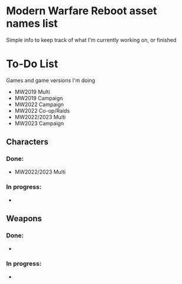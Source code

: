 # Modern Warfare Reboot asset names list
Simple info to keep track of what I'm currently working on, or finished


# To-Do List
Games and game versions I'm doing
  
  - MW2019 Multi
  - MW2019 Campaign
  - MW2022 Campaign
  - MW2022 Co-op/Raids
  - MW2022/2023 Multi
  - MW2023 Campaign

## Characters
### Done:
- MW2022/2023 Multi
### In progress:
- 


## Weapons
### Done:
-
### In progress:
-
